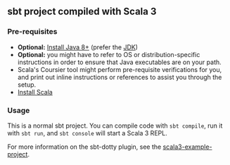 ## sbt project compiled with Scala 3

### Pre-requisites

* **Optional:** [Install Java 8+](https://java.com/en/download/help/download_options.html) (prefer the [JDK](https://www.oracle.com/java/technologies/downloads/))
* **Optional:** you might have to refer to OS or distribution-specific instructions in order to ensure that Java executables are on your path.
* Scala's Coursier tool might perform pre-requisite verifications for you, and print out inline instructions or references to assist you through the setup.
* [Install Scala](https://docs.scala-lang.org/getting-started/index.html#using-the-scala-installer-recommended-way)

### Usage

This is a normal sbt project. You can compile code with `sbt compile`, run it with `sbt run`, and `sbt console` will start a Scala 3 REPL.

For more information on the sbt-dotty plugin, see the
[scala3-example-project](https://github.com/scala/scala3-example-project/blob/main/README.md).
